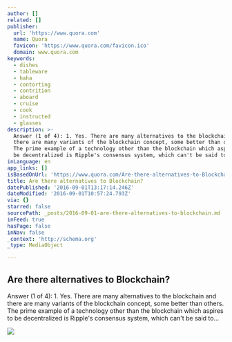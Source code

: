 ```yaml
---
author: []
related: []
publisher:
  url: 'https://www.quora.com'
  name: Quora
  favicon: 'https://www.quora.com/favicon.ico'
  domain: www.quora.com
keywords:
  - dishes
  - tableware
  - haha
  - contorting
  - contrition
  - aboard
  - cruise
  - cook
  - instructed
  - glasses
description: >-
  Answer (1 of 4): 1. Yes. There are many alternatives to the blockchain and
  there are many variants of the blockchain concept, some better than others.
  The prime example of a technology other than the blockchain which aspires to
  be decentralized is Ripple's consensus system, which can't be said to...
inLanguage: en
app_links: []
isBasedOnUrl: 'https://www.quora.com/Are-there-alternatives-to-Blockchain'
title: Are there alternatives to Blockchain?
datePublished: '2016-09-01T13:17:14.246Z'
dateModified: '2016-09-01T10:57:24.793Z'
via: {}
starred: false
sourcePath: _posts/2016-09-01-are-there-alternatives-to-blockchain.md
inFeed: true
hasPage: false
inNav: false
_context: 'http://schema.org'
_type: MediaObject

---
```

<article style=""><h1>Are there alternatives to Blockchain?</h1><p>Answer (1 of 4): 1. Yes. There are many alternatives to the blockchain and there are many variants of the blockchain concept, some better than others. The prime example of a technology other than the blockchain which aspires to be decentralized is Ripple's consensus system, which can't be said to...</p><img src="https://qph.ec.quoracdn.net/main-qimg-d6df2aa47e7c6522ec0be619767f0e5f-c?convert_to_webp=true" /></article>
